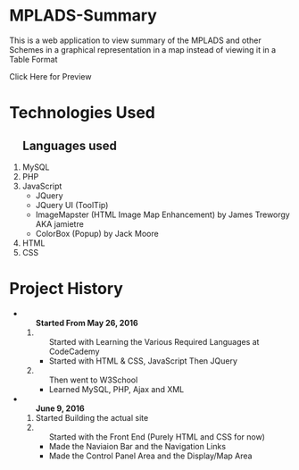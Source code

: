 # MPLADS-Summary
<p>This is a web application to view summary of the MPLADS and other Schemes in a graphical representation in a map instead of viewing it in a Table Format</p>
<a href="http://bkiro.github.io/MPLADS-Summary/" style="text-decoration: none;">Click Here for Preview</a>

<h1>Technologies Used</h1>
<ol>
  <h2>Languages used</h2>
  <li>MySQL</li>
  <li>PHP</li>
  <li>JavaScript
    <ul>
      <li>JQuery</li>
      <li><a href="http://jqueryui.com" style="text-decoration: none;">JQuery UI (ToolTip)</li>
      <li><a href="https://github.com/jamietre/imagemapster" style="text-decoration: none;">ImageMapster (HTML Image Map Enhancement)</a> by <a href="https://github.com/jamietre" style="text-decoration: none;">James Treworgy AKA jamietre</a></li>
      <li><a href="https://github.com/jackmoore/colorbox" style="text-decoration: none;">ColorBox (Popup)</a> by <a href="https://github.com/jackmoore" style="text-decoration: none;">Jack Moore</a></li>
    </ul>
  </li>
  <li>HTML</li>
  <li>CSS</li>
</ol>

<h1>Project History</h1>
<ul>
  <li><ol><strong>Started From May 26, 2016</strong>
    <li><ul>Started with Learning the Various Required Languages at <a href="https://www.codecademy.com/learn" style="text-decoration: none;">CodeCademy</a>
      <li>Started with HTML & CSS, JavaScript Then JQuery</li>
    </ul></li>
    <li><ul>Then went to <a href="http://www.w3schools.com/" style="text-decoration: none;">W3School</a>
      <li>Learned MySQL, PHP, Ajax and XML</li>
    </ul></li>
  </ol></li>
  <li><ol><strong>June 9, 2016</strong>
    <li>Started Building the actual site</li>
    <li><ul>Started with the Front End (Purely HTML and CSS for now)
      <li>Made the Naviaion Bar and the Navigation Links</li>
      <li>Made the Control Panel Area and the Display/Map Area</li>
    </ul></li>
  </ol></li>
</ul>
